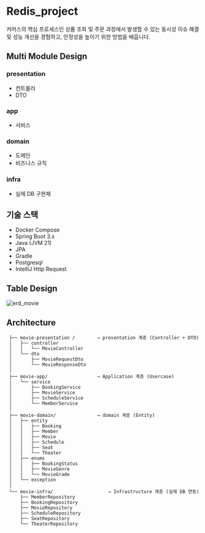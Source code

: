 # Redis_project  

커머스의 핵심 프로세스인 상품 조회 및 주문 과정에서 발생할 수 있는 동시성 이슈 해결 및 성능 개선을 경험하고, 안정성을 높이기 위한 방법을 배웁니다.

## Multi Module Design
### presentation
- 컨트롤러
- DTO
### app
- 서비스
### domain
- 도메인
- 비즈니스 규칙
### infra
- 실제 DB 구현체

## 기술 스택
- Docker Compose
- Spring Boot 3.x
- Java (JVM 21)
- JPA
- Gradle
- Postgresql
- IntelliJ Http Request

## Table Design
![erd_movie](https://github.com/user-attachments/assets/6b72e0ea-bfb0-4d0c-8e45-ae443885d1fa)

## Architecture
```
 ├── movie-presentation /        → presentation 계층 (Controller + DTO)
 │   ├── controller
 │   │   └── MovieController
 │   └── dto
 │       ├── MovieRequestDto
 │       └── MovieResponseDto
 │
 ├── movie-app/                  → Application 계층 (Usercase)
 │   └── service
 │       ├── BookingService
 │       ├── MovieService
 │       ├── ScheduleService
 │       └── MemberService
 │ 
 ├── movie-domain/               → domain 계층 (Entity)
 │   ├── entity
 │   │   ├── Booking
 │   │   ├── Member
 │   │   ├── Movie
 │   │   ├── Schedule
 │   │   ├── Seat
 │   │   └── Theater
 │   ├── enums
 │   │   ├── BookingStatus
 │   │   ├── MovieGenre
 │   │   └── MovieGrade
 │   └── exception
 │ 
 └── movie-infra/                    → Infrastructure 계층 (실제 DB 연동)
     ├── MemberRepository
     ├── BookingRepository
     ├── MovieRepository
     ├── ScheduleRepository
     ├── SeatRepository
     └── TheaterRepository
```